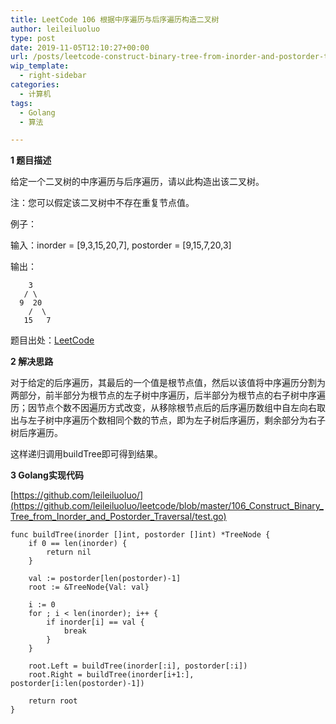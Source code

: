 ```yaml
---
title: LeetCode 106 根据中序遍历与后序遍历构造二叉树
author: leileiluoluo
type: post
date: 2019-11-05T12:10:27+00:00
url: /posts/leetcode-construct-binary-tree-from-inorder-and-postorder-traversal.html
wip_template:
  - right-sidebar
categories:
  - 计算机
tags:
  - Golang
  - 算法

---
```

**1 题目描述**
  
给定一个二叉树的中序遍历与后序遍历，请以此构造出该二叉树。

注：您可以假定该二叉树中不存在重复节点值。

例子：
  
输入：inorder = [9,3,15,20,7], postorder = [9,15,7,20,3]
  
输出：

```
    3
   / \
  9  20
    /  \
   15   7
```

题目出处：[LeetCode](https://leetcode.com/problems/construct-binary-tree-from-inorder-and-postorder-traversal/)

**2 解决思路**
  
对于给定的后序遍历，其最后的一个值是根节点值，然后以该值将中序遍历分割为两部分，前半部分为根节点的左子树中序遍历，后半部分为根节点的右子树中序遍历；因节点个数不因遍历方式改变，从移除根节点后的后序遍历数组中自左向右取出与左子树中序遍历个数相同个数的节点，即为左子树后序遍历，剩余部分为右子树后序遍历。
  
这样递归调用buildTree即可得到结果。

**3 Golang实现代码**

[https://github.com/leileiluoluo/](https://github.com/leileiluoluo/leetcode/blob/master/106_Construct_Binary_Tree_from_Inorder_and_Postorder_Traversal/test.go)

```Golang
func buildTree(inorder []int, postorder []int) *TreeNode {
	if 0 == len(inorder) {
		return nil
	}

	val := postorder[len(postorder)-1]
	root := &TreeNode{Val: val}

	i := 0
	for ; i < len(inorder); i++ {
		if inorder[i] == val {
			break
		}
	}

	root.Left = buildTree(inorder[:i], postorder[:i])
	root.Right = buildTree(inorder[i+1:], postorder[i:len(postorder)-1])

	return root
}
```
